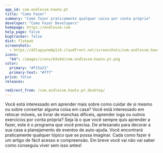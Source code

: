 ```yaml
---
app_id: com.endlessm.howto.pt
title: "Como Fazer"
summary: "Como fazer praticamente qualquer coisa por conta própria"
developer: "Como Fazer Developers"
homepage: https://endlessm.com
help_page: false
bugtracker: false
dist: flatpak
screenshots:
  - https://d3lapyynmdp1i9.cloudfront.net/screenshots/com.endlessm.howto.pt/C/com.endlessm.howto.pt-screenshot1.jpg
icons:
  "64": /images/icons/64x64/com.endlessm.howto.pt.png
color:
  primary: "#f15a22"
  primary-text: "#fff"
price: false
releases:

redirect_from: /com.endlessm.howto.pt.desktop/
---
```


<p>Você está interessado em aprender mais sobre como cuidar de si mesmo ou sobre consertar alguma coisa em casa? Você está interessado em retocar móveis, se livrar de manchas difíceis, aprender ioga ou outros exercícios por conta própria? Seja lá o que você sempre quis aprender a fazer, este é o programa que você precisa. De artesanato para decorar a sua casa a planejamento de eventos de auto-ajuda. Você encontrará praticamente qualquer tópico que se possa imaginar. Cada como fazer é um artigo de fácil acesso e compreensão. Em breve você vai não vai saber como conseguiu viver sem isso antes!</p>